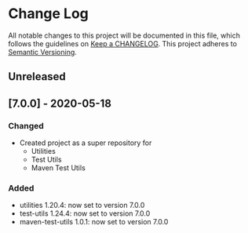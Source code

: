 # Change Log
All notable changes to this project will be documented in this file, which follows the guidelines 
on [Keep a CHANGELOG](http://keepachangelog.com/). This project adheres to 
[Semantic Versioning](http://semver.org/).

## Unreleased

## [7.0.0] - 2020-05-18

### Changed
- Created project as a super repository for 
    - Utilities
    - Test Utils 
    - Maven Test Utils
    
### Added
- utilities 1.20.4: now set to version 7.0.0
- test-utils 1.24.4: now set to version 7.0.0
- maven-test-utils 1.0.1: now set to version 7.0.0
